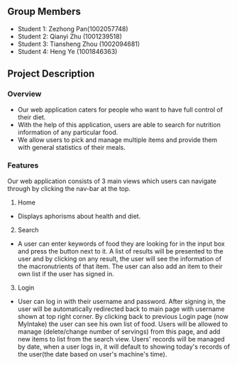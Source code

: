 ## Group Members
- Student 1: Zezhong Pan(1002057748)
- Student 2: Qianyi Zhu (1001239518)
- Student 3: Tiansheng Zhou (1002094681)
- Student 4: Heng Ye (1001846363)
## Project Description
### Overview
- Our web application caters for people who want to have full control of their diet.
- With the help of this application, users are able to search for nutrition information of any particular food.
- We allow users to pick and manage multiple items and provide them with general statistics of their meals.
### Features
Our web application consists of 3 main views which users can navigate through by clicking the nav-bar at the top.
1. Home
- Displays aphorisms about health and diet.
2. Search
- A user can enter keywords of food they are looking for in the input box and press the button next to it. A list of results will be presented to the user and by clicking on any result, the user will see the information of the macronutrients of that item. The user can also add an item to their own list if the user has signed in.
3. Login
- User can log in with their username and password. After signing in, the user will be automatically redirected back to main page with username shown at top right corner. By clicking back to previous Login page (now MyIntake) the user can see his own list of food. Users will be allowed to manage (delete/change number of servings) from this page, and add new items to list from the search view. Users' records will be managed by date, when a user logs in, it will default to showing today's records of the user(the date based on user's machine's time).
